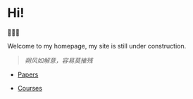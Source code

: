 # Hi!

👾👾👾

Welcome to my homepage, my site is still under construction.

>  *朔风如解意，容易莫摧残*
- [Papers](papers/SESTM/SESTM.md)

- [Courses](courses/时序期中review.md)

